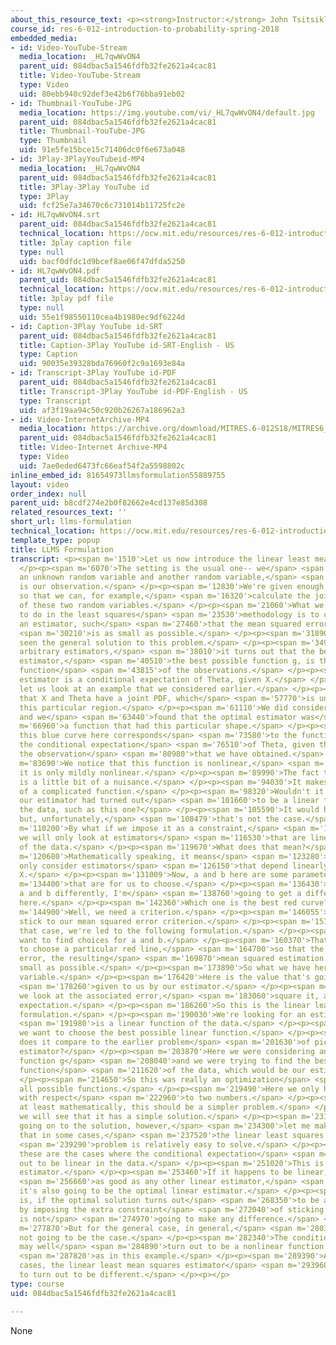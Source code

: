 ```yaml
---
about_this_resource_text: <p><strong>Instructor:</strong> John Tsitsiklis</p>
course_id: res-6-012-introduction-to-probability-spring-2018
embedded_media:
- id: Video-YouTube-Stream
  media_location: _HL7qwWvON4
  parent_uid: 084dbac5a1546fdfb32fe2621a4cac81
  title: Video-YouTube-Stream
  type: Video
  uid: 80ebb940c92def3e42b6f76bba91eb02
- id: Thumbnail-YouTube-JPG
  media_location: https://img.youtube.com/vi/_HL7qwWvON4/default.jpg
  parent_uid: 084dbac5a1546fdfb32fe2621a4cac81
  title: Thumbnail-YouTube-JPG
  type: Thumbnail
  uid: 91e5fe15bce15c71406dc0f6e673a048
- id: 3Play-3PlayYouTubeid-MP4
  media_location: _HL7qwWvON4
  parent_uid: 084dbac5a1546fdfb32fe2621a4cac81
  title: 3Play-3Play YouTube id
  type: 3Play
  uid: fcf25e7a34670c6c731014b11725fc2e
- id: HL7qwWvON4.srt
  parent_uid: 084dbac5a1546fdfb32fe2621a4cac81
  technical_location: https://ocw.mit.edu/resources/res-6-012-introduction-to-probability-spring-2018/part-ii-inference-limit-theorems/llms-formulation/HL7qwWvON4.srt
  title: 3play caption file
  type: null
  uid: bacf0dfdc1d9bcef8ae06f47dfda5250
- id: HL7qwWvON4.pdf
  parent_uid: 084dbac5a1546fdfb32fe2621a4cac81
  technical_location: https://ocw.mit.edu/resources/res-6-012-introduction-to-probability-spring-2018/part-ii-inference-limit-theorems/llms-formulation/HL7qwWvON4.pdf
  title: 3play pdf file
  type: null
  uid: 55e1f98550110cea4b1980ec9df6224d
- id: Caption-3Play YouTube id-SRT
  parent_uid: 084dbac5a1546fdfb32fe2621a4cac81
  title: Caption-3Play YouTube id-SRT-English - US
  type: Caption
  uid: 90035e39328bda76960f2c9a1693e84a
- id: Transcript-3Play YouTube id-PDF
  parent_uid: 084dbac5a1546fdfb32fe2621a4cac81
  title: Transcript-3Play YouTube id-PDF-English - US
  type: Transcript
  uid: af3f19aa94c50c920b26267a186962a3
- id: Video-InternetArchive-MP4
  media_location: https://archive.org/download/MITRES.6-012S18/MITRES6_012S18_L17-02_300k.mp4
  parent_uid: 084dbac5a1546fdfb32fe2621a4cac81
  title: Video-Internet Archive-MP4
  type: Video
  uid: 7ae0eded6473fc66eaf54f2a5598802c
inline_embed_id: 81654973llmsformulation55889755
layout: video
order_index: null
parent_uid: b8cdf274e2b0f82662e4cd137e85d308
related_resources_text: ''
short_url: llms-formulation
technical_location: https://ocw.mit.edu/resources/res-6-012-introduction-to-probability-spring-2018/part-ii-inference-limit-theorems/llms-formulation
template_type: popup
title: LLMS Formulation
transcript: <p><span m='1510'>Let us now introduce the linear least mean squares formulation.</span>
  </p><p><span m='6070'>The setting is the usual one-- we</span> <span m='7960'>have
  an unknown random variable and another random variable,</span> <span m='11250'>which
  is our observation.</span> </p><p><span m='12830'>We're given enough information
  so that we can, for example,</span> <span m='16320'>calculate the joint distribution
  of these two random variables.</span> </p><p><span m='21060'>What we would like
  to do in the least squares</span> <span m='23530'>methodology is to come up with
  an estimator, such</span> <span m='27460'>that the mean squared error of this estimator</span>
  <span m='30210'>is as small as possible.</span> </p><p><span m='31890'>And we have
  seen the general solution to this problem.</span> </p><p><span m='34960'>If we consider
  arbitrary estimators,</span> <span m='38010'>it turns out that the best possible
  estimator,</span> <span m='40510'>the best possible function g, is this particular
  function</span> <span m='43815'>of the observations.</span> </p><p><span m='45110'>Our
  estimator is a conditional expectation of Theta, given X.</span> </p><p><span m='50390'>Now,
  let us look at an example that we considered earlier.</span> </p><p><span m='54200'>Suppose
  that X and Theta have a joint PDF, which</span> <span m='57770'>is uniform over
  this particular region.</span> </p><p><span m='61110'>We did consider this example
  and we</span> <span m='63440'>found that the optimal estimator was</span> <span
  m='66960'>a function that had this particular shape.</span> </p><p><span m='70300'>So
  this blue curve here corresponds</span> <span m='73580'>to the function, which is
  the conditional expectation</span> <span m='76510'>of Theta, given the value of
  the observation</span> <span m='80980'>that we have obtained.</span> </p><p><span
  m='83690'>We notice that this function is nonlinear,</span> <span m='86990'>but
  it is only mildly nonlinear.</span> </p><p><span m='89990'>The fact that it is nonlinear
  is a little bit of a nuisance.</span> </p><p><span m='94030'>It makes it somewhat
  of a complicated function.</span> </p><p><span m='98320'>Wouldn't it be nicer if
  our estimator had turned out</span> <span m='101660'>to be a linear function of
  the data, such as this one?</span> </p><p><span m='105590'>It would have been nicer,
  but, unfortunately,</span> <span m='108479'>that's not the case.</span> </p><p><span
  m='110200'>By what if we impose it as a constraint,</span> <span m='113900'>that
  we will only look at estimators</span> <span m='116530'>that are linear functions
  of the data.</span> </p><p><span m='119670'>What does that mean?</span> </p><p><span
  m='120680'>Mathematically speaking, it means</span> <span m='123280'>that we will
  only consider estimators</span> <span m='126150'>that depend linearly on the data
  X.</span> </p><p><span m='131009'>Now, a and b here are some parameters</span> <span
  m='134400'>that are for us to choose.</span> </p><p><span m='136430'>If I choose
  a and b differently, I'm</span> <span m='138760'>going to get a different red curve
  here.</span> </p><p><span m='142360'>Which one is the best red curve?</span> </p><p><span
  m='144900'>Well, we need a criterion.</span> </p><p><span m='146055'>But let us
  stick to our mean squared error criterion.</span> </p><p><span m='151770'>And in
  that case, we're led to the following formulation.</span> </p><p><span m='156590'>We
  want to find choices for a and b.</span> </p><p><span m='160370'>That is, we want
  to choose a particular red line,</span> <span m='164700'>so that the resulting estimation
  error, the resulting</span> <span m='169870'>mean squared estimation error, is as
  small as possible.</span> </p><p><span m='173890'>So what we have here is a random
  variable.</span> </p><p><span m='176420'>Here is the value that's going to be</span>
  <span m='178260'>given to us by our estimator.</span> </p><p><span m='180490'>And
  we look at the associated error,</span> <span m='183060'>square it, and take the
  expectation.</span> </p><p><span m='186260'>So this is the linear least mean squares
  formulation.</span> </p><p><span m='190030'>We're looking for an estimator, which</span>
  <span m='191980'>is a linear function of the data.</span> </p><p><span m='194120'>And
  we want to choose the best possible linear function.</span> </p><p><span m='199010'>How
  does it compare to the earlier problem</span> <span m='201630'>of picking the best
  estimator?</span> </p><p><span m='203870'>Here we were considering an arbitrary
  function g</span> <span m='208040'>and we were trying to find the best possible
  function</span> <span m='211620'>of the data, which would be our estimator.</span>
  </p><p><span m='214650'>So this was really an optimization</span> <span m='217060'>over
  all possible functions.</span> </p><p><span m='219490'>Here we only have an optimization
  with respect</span> <span m='222960'>to two numbers.</span> </p><p><span m='224370'>So
  at least mathematically, this should be a simpler problem.</span> </p><p><span m='228079'>And
  we will see that it has a simple solution.</span> </p><p><span m='231610'>Before
  going on to the solution, however,</span> <span m='234300'>let me make one comment
  that in some cases,</span> <span m='237520'>the linear least squares estimation</span>
  <span m='239290'>problem is relatively easy to solve.</span> </p><p><span m='242850'>And
  these are the cases where the conditional expectation</span> <span m='247450'>turns
  out to be linear in the data.</span> </p><p><span m='251020'>This is the best possible
  estimator.</span> </p><p><span m='253460'>If it happens to be linear, it's at least</span>
  <span m='256660'>as good as any other linear estimator,</span> <span m='260029'>so
  it's also going to be the optimal linear estimator.</span> </p><p><span m='265750'>That
  is, if the optimal solution turns out</span> <span m='268350'>to be already linear,
  by imposing the extra constraint</span> <span m='272040'>of sticking to linear estimators
  is not</span> <span m='274970'>going to make any difference.</span> </p><p><span
  m='277870'>But for the general case, in general,</span> <span m='280360'>this is
  not going to be the case.</span> </p><p><span m='282340'>The conditional expectation
  may well</span> <span m='284890'>turn out to be a nonlinear function of the data,</span>
  <span m='287820'>as in this example.</span> </p><p><span m='289390'>And in those
  cases, the linear least mean squares estimator</span> <span m='293960'>is going
  to turn out to be different.</span> </p><p></p>
type: course
uid: 084dbac5a1546fdfb32fe2621a4cac81

---
```

None